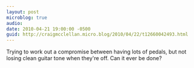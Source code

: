 ```yaml
---
layout: post
microblog: true
audio: 
date: 2010-04-21 19:00:00 -0500
guid: http://craigmcclellan.micro.blog/2010/04/22/t12660042493.html
---
```

Trying to work out a compromise between having lots of pedals, but not losing clean guitar tone when they're off. Can it ever be done?
